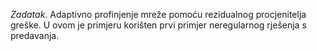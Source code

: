 *Zadatak*. Adaptivno profinjenje mreže pomoću rezidualnog procjenitelja greške.
U ovom je primjeru korišten prvi primjer neregularnog rješenja s predavanja.
